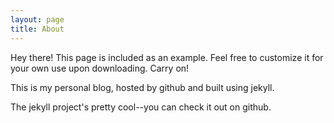 ```yaml
---
layout: page
title: About
---
```


<p class="message">
  Hey there! This page is included as an example. Feel free to customize it for your own use upon downloading. Carry on!
</p>

This is my personal blog, hosted by github and built using jekyll.

The jekyll project's pretty cool--you can check it out on github.
